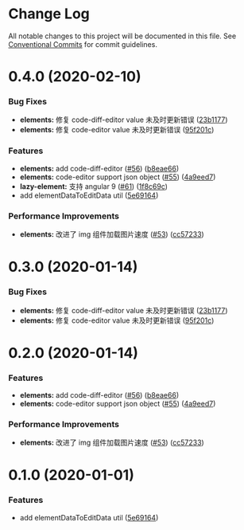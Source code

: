 # Change Log

All notable changes to this project will be documented in this file.
See [Conventional Commits](https://conventionalcommits.org) for commit guidelines.

# 0.4.0 (2020-02-10)


### Bug Fixes

* **elements:** 修复 code-diff-editor value 未及时更新错误 ([23b1177](https://github.com/aiao-io/aiao/commit/23b1177def7304bef5b71457235388620b6d9007))
* **elements:** 修复 code-editor value 未及时更新错误 ([95f201c](https://github.com/aiao-io/aiao/commit/95f201c8c022d980ba9168db5165ca99c017e15b))


### Features

* **elements:** add code-diff-editor ([#56](https://github.com/aiao-io/aiao/issues/56)) ([b8eae66](https://github.com/aiao-io/aiao/commit/b8eae6661d2784fe77f4106cbb1aedab02bfc759))
* **elements:** code-editor support json object ([#55](https://github.com/aiao-io/aiao/issues/55)) ([4a9eed7](https://github.com/aiao-io/aiao/commit/4a9eed7dba3478805674c35254e24be55acb6663))
* **lazy-element:** 支持 angular 9 ([#61](https://github.com/aiao-io/aiao/issues/61)) ([1f8c69c](https://github.com/aiao-io/aiao/commit/1f8c69ce7a6d0d5a4051cac080a17aa71c3d8e29))
* add elementDataToEditData util ([5e69164](https://github.com/aiao-io/aiao/commit/5e691644530fb3eb5774f116236bb15626b60db5))


### Performance Improvements

* **elements:** 改进了 img 组件加载图片速度 ([#53](https://github.com/aiao-io/aiao/issues/53)) ([cc57233](https://github.com/aiao-io/aiao/commit/cc572332fe5df382b45166e3148e0e860c60b802))





# 0.3.0 (2020-01-14)

### Bug Fixes

- **elements:** 修复 code-diff-editor value 未及时更新错误 ([23b1177](https://github.com/aiao-io/aiao/commit/23b1177def7304bef5b71457235388620b6d9007))
- **elements:** 修复 code-editor value 未及时更新错误 ([95f201c](https://github.com/aiao-io/aiao/commit/95f201c8c022d980ba9168db5165ca99c017e15b))

# 0.2.0 (2020-01-14)

### Features

- **elements:** add code-diff-editor ([#56](https://github.com/aiao-io/aiao/issues/56)) ([b8eae66](https://github.com/aiao-io/aiao/commit/b8eae6661d2784fe77f4106cbb1aedab02bfc759))
- **elements:** code-editor support json object ([#55](https://github.com/aiao-io/aiao/issues/55)) ([4a9eed7](https://github.com/aiao-io/aiao/commit/4a9eed7dba3478805674c35254e24be55acb6663))

### Performance Improvements

- **elements:** 改进了 img 组件加载图片速度 ([#53](https://github.com/aiao-io/aiao/issues/53)) ([cc57233](https://github.com/aiao-io/aiao/commit/cc572332fe5df382b45166e3148e0e860c60b802))

# 0.1.0 (2020-01-01)

### Features

- add elementDataToEditData util ([5e69164](https://github.com/aiao-io/aiao/commit/5e691644530fb3eb5774f116236bb15626b60db5))

